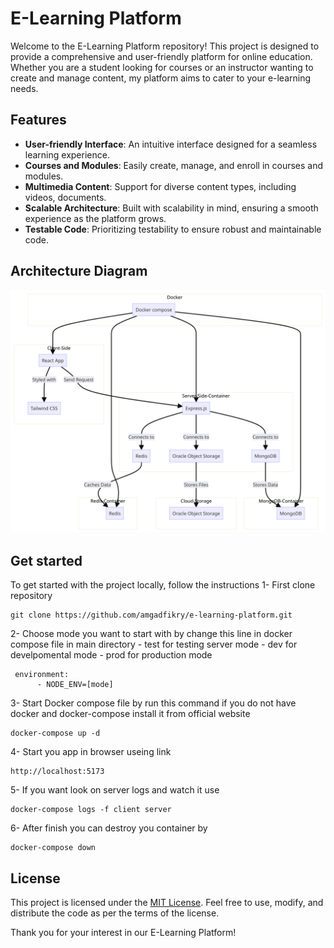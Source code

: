 # E-Learning Platform

Welcome to the E-Learning Platform repository! This project is designed to provide a comprehensive and user-friendly platform for online education. Whether you are a student looking for courses or an instructor wanting to create and manage content, my platform aims to cater to your e-learning needs.

## Features

- **User-friendly Interface**: An intuitive interface designed for a seamless learning experience.
- **Courses and Modules**: Easily create, manage, and enroll in courses and modules.
- **Multimedia Content**: Support for diverse content types, including videos, documents.
- **Scalable Architecture**: Built with scalability in mind, ensuring a smooth experience as the platform grows.
- **Testable Code**: Prioritizing testability to ensure robust and maintainable code.

## Architecture Diagram

![Diagram](./architecture.png)

## Get started

To get started with the project locally, follow the instructions
1- First clone repository
```
git clone https://github.com/amgadfikry/e-learning-platform.git
```
2- Choose mode you want to start with by change this line in docker compose file in main directory
	- test for testing server mode
	- dev for develpomental mode
	- prod for production mode
```
 environment:
      - NODE_ENV=[mode]
```
3- Start Docker compose file by run this command if you do not have docker and docker-compose  install it from official website
```
docker-compose up -d
```
4- Start you app in browser useing link
```
http://localhost:5173
```
5- If you want look on server logs and watch it use
```
docker-compose logs -f client server
```
6- After finish you can destroy you container by
```
docker-compose down
```

## License

This project is licensed under the [MIT License](./LICENSE). Feel free to use, modify, and distribute the code as per the terms of the license.

Thank you for your interest in our E-Learning Platform!
